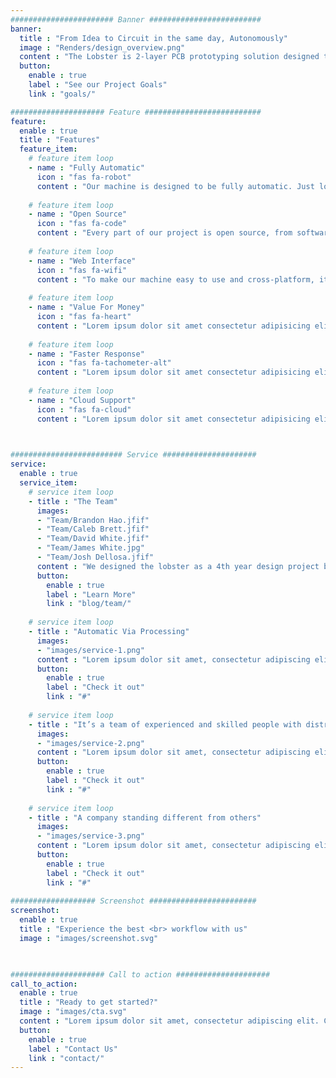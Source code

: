 ```yaml
---
####################### Banner #########################
banner:
  title : "From Idea to Circuit in the same day, Autonomously"
  image : "Renders/design_overview.png"
  content : "The Lobster is 2-layer PCB prototyping solution designed to minimize the time between idea and prototype. The goal is to eliminate downtime in the design cycle, and facilitate the same fast, iterative design approach that 3D printers provide. The lobster aims to be a low friction, plug-and-play solution which turns your circuits into physical prototypes with the press of a button, and no oversight."
  button:
    enable : true
    label : "See our Project Goals"
    link : "goals/"

##################### Feature ##########################
feature:
  enable : true
  title : "Features"
  feature_item:
    # feature item loop
    - name : "Fully Automatic"
      icon : "fas fa-robot"
      content : "Our machine is designed to be fully automatic. Just load your material and come back when your pcb is ready"
      
    # feature item loop
    - name : "Open Source"
      icon : "fas fa-code"
      content : "Every part of our project is open source, from software to mechanical design. This means anyone can access the designs to make modifications as they see fit"
      
    # feature item loop
    - name : "Web Interface"
      icon : "fas fa-wifi"
      content : "To make our machine easy to use and cross-platform, it comes with a handy web interface to control the machine from your browser"
      
    # feature item loop
    - name : "Value For Money"
      icon : "fas fa-heart"
      content : "Lorem ipsum dolor sit amet consectetur adipisicing elit quam nihil"
      
    # feature item loop
    - name : "Faster Response"
      icon : "fas fa-tachometer-alt"
      content : "Lorem ipsum dolor sit amet consectetur adipisicing elit quam nihil"
      
    # feature item loop
    - name : "Cloud Support"
      icon : "fas fa-cloud"
      content : "Lorem ipsum dolor sit amet consectetur adipisicing elit quam nihil"
      


######################### Service #####################
service:
  enable : true
  service_item:
    # service item loop
    - title : "The Team"
      images:
      - "Team/Brandon Hao.jfif"
      - "Team/Caleb Brett.jfif"
      - "Team/David White.jfif"
      - "Team/James White.jpg"
      - "Team/Josh Dellosa.jfif"
      content : "We designed the lobster as a 4th year design project by a group of 5 mechatronics engineering students from the university of waterloo. We designed this machine to service a need that we all saw, while addressing common pain points common between existing market solutions"
      button:
        enable : true
        label : "Learn More"
        link : "blog/team/"
        
    # service item loop
    - title : "Automatic Via Processing"
      images:
      - "images/service-1.png"
      content : "Lorem ipsum dolor sit amet, consectetur adipiscing elit. Consequat tristique eget amet, tempus eu at consecttur. Leo facilisi nunc viverra tellus. Ac laoreet sit vel consquat. consectetur adipiscing elit. Consequat tristique eget amet, tempus eu at consecttur. Leo facilisi nunc viverra tellus. Ac laoreet sit vel consquat."
      button:
        enable : true
        label : "Check it out"
        link : "#"
        
    # service item loop
    - title : "It’s a team of experienced and skilled people with distributions"
      images:
      - "images/service-2.png"
      content : "Lorem ipsum dolor sit amet, consectetur adipiscing elit. Consequat tristique eget amet, tempus eu at consecttur. Leo facilisi nunc viverra tellus. Ac laoreet sit vel consquat. consectetur adipiscing elit. Consequat tristique eget amet, tempus eu at consecttur. Leo facilisi nunc viverra tellus. Ac laoreet sit vel consquat."
      button:
        enable : true
        label : "Check it out"
        link : "#"
        
    # service item loop
    - title : "A company standing different from others"
      images:
      - "images/service-3.png"
      content : "Lorem ipsum dolor sit amet, consectetur adipiscing elit. Consequat tristique eget amet, tempus eu at consecttur. Leo facilisi nunc viverra tellus. Ac laoreet sit vel consquat. consectetur adipiscing elit. Consequat tristique eget amet, tempus eu at consecttur. Leo facilisi nunc viverra tellus. Ac laoreet sit vel consquat."
      button:
        enable : true
        label : "Check it out"
        link : "#"
        
################### Screenshot ########################
screenshot:
  enable : true
  title : "Experience the best <br> workflow with us"
  image : "images/screenshot.svg"

  

##################### Call to action #####################
call_to_action:
  enable : true
  title : "Ready to get started?"
  image : "images/cta.svg"
  content : "Lorem ipsum dolor sit amet, consectetur adipiscing elit. Consequat tristique eget amet, tempus eu at consecttur."
  button:
    enable : true
    label : "Contact Us"
    link : "contact/"
---
```

